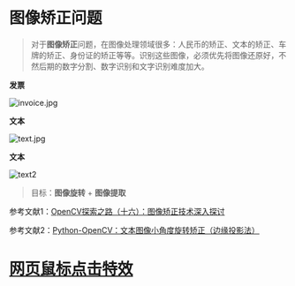 # 图像矫正问题

> 对于**图像矫正**问题，在图像处理领域很多：人民币的矫正、文本的矫正、车牌的矫正、身份证的矫正等等。识别这些图像，必须优先将图像还原好，不然后期的数字分割、数字识别和文字识别难度加大。
>

**发票**

![invoice.jpg](https://wx3.sinaimg.cn/mw690/005Q1p9vgy1gc9hfz34spj30pe0f775z.jpg)

**文本**

![text.jpg](https://wx4.sinaimg.cn/mw690/005Q1p9vgy1gc9jh4wfy5j30po0edgtd.jpg)

**文本**

![text2](https://wx3.sinaimg.cn/mw690/005Q1p9vgy1gc9k8l85p4j30l70pt4iq.jpg)

> 目标：**图像旋转** + **图像提取**



参考文献1：[OpenCV探索之路（十六）：图像矫正技术深入探讨](https://www.cnblogs.com/skyfsm/p/6902524.html)

参考文献2：[Python-OpenCV：文本图像小角度旋转矫正（边缘投影法）](https://www.jianshu.com/p/e94242f6bee9)

<script type="text/javascript">  /* 鼠标特效 */  var a_idx = 0;  jQuery(document).ready(function($) {      $("body").click(function(e) {          var a = new Array("❤富强❤","❤民主❤","❤文明❤","❤和谐❤","❤自由❤","❤平等❤","❤公正❤","❤法治❤","❤爱国❤","❤敬业❤","❤诚信❤","❤友善❤");          var $i = $("<span></span>").text(a[a_idx]);          a_idx = (a_idx + 1) % a.length;          var x = e.pageX,          y = e.pageY;          $i.css({              "z-index": 999999999999999999999999999999999999999999999999999999999999999999999,              "top": y - 20,              "left": x,              "position": "absolute",              "font-weight": "bold",              "color": "rgb("+~~(255*Math.random())+","+~~(255*Math.random())+","+~~(255*Math.random())+")"          });          $("body").append($i);          $i.animate({              "top": y - 180,              "opacity": 0          },          1500,          function() {              $i.remove();          });      });  });  </script>

# [网页鼠标点击特效](https://www.cnblogs.com/wbyixx/p/11968619.html)
